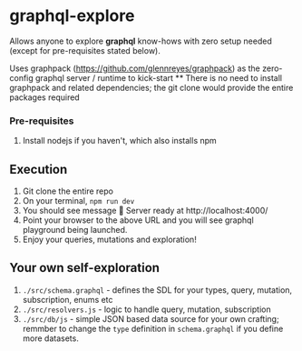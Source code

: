 # graphql-explore
Allows anyone to explore **graphql** know-hows with zero setup needed (except for pre-requisites stated below).

Uses graphpack (https://github.com/glennreyes/graphpack) as the zero-config graphql server / runtime to kick-start
** There is no need to install graphpack and related dependencies; the git clone would provide the entire packages required

### Pre-requisites
1. Install nodejs if you haven't, which also installs npm

## Execution
1. Git clone the entire repo
2. On your terminal, `npm run dev`
3. You should see message 🚀 Server ready at http://localhost:4000/
4. Point your  browser to the above URL and you will see graphql playground being launched.
5. Enjoy your queries, mutations and exploration!

## Your own self-exploration
1. `./src/schema.graphql` - defines the SDL for your types, query, mutation, subscription, enums etc
2. `./src/resolvers.js` - logic to handle query, mutation, subscription
3. `./src/db/js` - simple JSON based data source for your own crafting; remmber to change the `type` definition in `schema.graphql` if you define more datasets.
